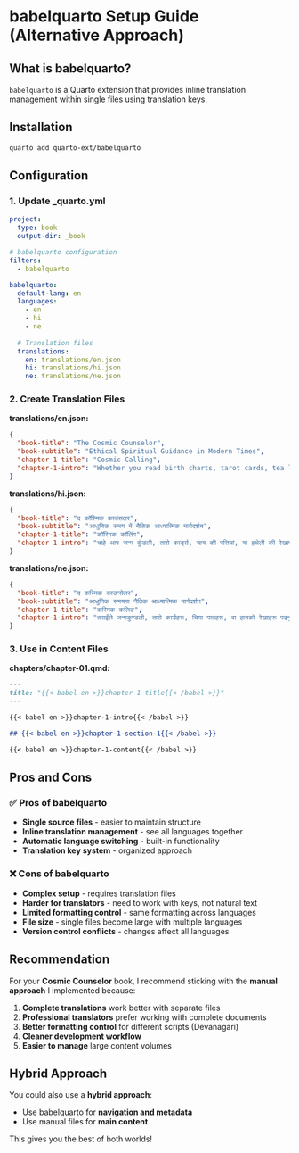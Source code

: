 # babelquarto Setup Guide (Alternative Approach)

## What is babelquarto?

`babelquarto` is a Quarto extension that provides inline translation management within single files using translation keys.

## Installation

```bash
quarto add quarto-ext/babelquarto
```

## Configuration

### 1. Update _quarto.yml

```yaml
project:
  type: book
  output-dir: _book

# babelquarto configuration
filters:
  - babelquarto

babelquarto:
  default-lang: en
  languages:
    - en
    - hi
    - ne
  
  # Translation files
  translations:
    en: translations/en.json
    hi: translations/hi.json
    ne: translations/ne.json
```

### 2. Create Translation Files

**translations/en.json:**
```json
{
  "book-title": "The Cosmic Counselor",
  "book-subtitle": "Ethical Spiritual Guidance in Modern Times",
  "chapter-1-title": "Cosmic Calling",
  "chapter-1-intro": "Whether you read birth charts, tarot cards, tea leaves, or palm lines, you've been called to something special."
}
```

**translations/hi.json:**
```json
{
  "book-title": "द कॉस्मिक काउंसलर",
  "book-subtitle": "आधुनिक समय में नैतिक आध्यात्मिक मार्गदर्शन",
  "chapter-1-title": "कॉस्मिक कॉलिंग",
  "chapter-1-intro": "चाहे आप जन्म कुंडली, तारो कार्ड्स, चाय की पत्तियां, या हथेली की रेखाएं पढ़ते हों, आपको कुछ विशेष के लिए बुलाया गया है।"
}
```

**translations/ne.json:**
```json
{
  "book-title": "द कस्मिक काउन्सेलर",
  "book-subtitle": "आधुनिक समयमा नैतिक आध्यात्मिक मार्गदर्शन",
  "chapter-1-title": "कस्मिक कलिङ",
  "chapter-1-intro": "तपाईंले जन्मकुण्डली, तारो कार्डहरू, चिया पातहरू, वा हातको रेखाहरू पढ्नुहोस्, तपाईंलाई केही विशेषको लागि बोलाइएको छ।"
}
```

### 3. Use in Content Files

**chapters/chapter-01.qmd:**
```markdown
---
title: "{{< babel en >}}chapter-1-title{{< /babel >}}"
---

{{< babel en >}}chapter-1-intro{{< /babel >}}

## {{< babel en >}}chapter-1-section-1{{< /babel >}}

{{< babel en >}}chapter-1-content{{< /babel >}}
```

## Pros and Cons

### ✅ Pros of babelquarto
- **Single source files** - easier to maintain structure
- **Inline translation management** - see all languages together
- **Automatic language switching** - built-in functionality
- **Translation key system** - organized approach

### ❌ Cons of babelquarto
- **Complex setup** - requires translation files
- **Harder for translators** - need to work with keys, not natural text
- **Limited formatting control** - same formatting across languages
- **File size** - single files become large with multiple languages
- **Version control conflicts** - changes affect all languages

## Recommendation

For your **Cosmic Counselor** book, I recommend sticking with the **manual approach** I implemented because:

1. **Complete translations** work better with separate files
2. **Professional translators** prefer working with complete documents
3. **Better formatting control** for different scripts (Devanagari)
4. **Cleaner development workflow**
5. **Easier to manage** large content volumes

## Hybrid Approach

You could also use a **hybrid approach**:
- Use babelquarto for **navigation and metadata**
- Use manual files for **main content**

This gives you the best of both worlds! 